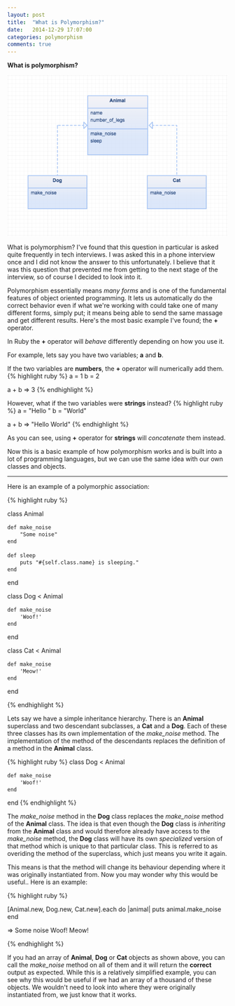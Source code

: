 ```yaml
---
layout: post
title:  "What is Polymorphism?"
date:   2014-12-29 17:07:00
categories: polymorphism
comments: true
---
```


<b>What is polymorphism?</b>

<img src="/assets/media/polymorphism_example.png" />

What is polymorphism? I've found that this question in particular is asked quite frequently in tech interviews. I was asked this in a phone interview once and I did not know the answer to this unfortunately. I believe that it was this question that prevented me from getting to the next stage of the interview, so of course I decided to look into it.

Polymorphism essentially means <em>many forms</em> and is one of the fundamental features of object oriented programming. It lets us automatically do the correct behavior even if what we're working with could take one of many different forms, simply put; it means being able to send the same massage and get different results. Here's the most basic example I've found; the <strong>+</strong> operator.

In Ruby the <strong>+</strong> operator will <em>behave</em> differently depending on how you use it.

For example, lets say you have two variables; <strong>a</strong> and <strong>b</strong>.

If the two variables are <strong>numbers</strong>, the <strong>+</strong> operator will numerically add them.
{% highlight ruby %}
a = 1
b = 2

a + b
=> 3
{% endhighlight %}

However, what if the two variables were <strong>strings</strong> instead?
{% highlight ruby %}
a = "Hello "
b = "World"

a + b
=> "Hello World"
{% endhighlight %}

As you can see, using <strong>+</strong> operator for <strong>strings</strong> will <em>concatenate</em> them instead.

Now this is a basic example of how polymorphism works and is built into a lot of programming languages, but we can use the same idea with our own classes and objects.

----
Here is an example of a polymorphic association:

{% highlight ruby %}

class Animal
    
    def make_noise 
        "Some noise"
    end

    def sleep 
        puts "#{self.class.name} is sleeping." 
    end
  
end

class Dog < Animal
    
    def make_noise 
        'Woof!'         
    end 
    
end

class Cat < Animal 
    
    def make_noise 
        'Meow!' 
    end 
end

{% endhighlight %}


Lets say we have a simple inheritance hierarchy. There is an <strong>Animal</strong> superclass and two descendant subclasses, a <strong>Cat</strong> and a <strong>Dog</strong>. Each of these three classes has its own implementation of the <em>make_noise</em> method. The implementation of the method of the descendants replaces the definition of a method in the <strong>Animal</strong> class.

{% highlight ruby %}
class Dog < Animal
    
    def make_noise 
        'Woof!'         
    end 
    
end
{% endhighlight %}

The <em>make_noise</em> method in the <strong>Dog</strong> class replaces the <em>make_noise</em> method of the <strong>Animal</strong> class. The idea is that even though the <strong>Dog</strong> class is <em>inheriting</em> from the <strong>Animal</strong> class and would therefore already have access to the <em>make_noise</em> method, the <strong>Dog</strong> class will have its own <em>specialized</em> version of that method which is unique to that particular class. This is referred to as overiding the method of the superclass, which just means you write it again.

This means is that the method will change its behaviour depending where it was originally instantiated from. Now you may wonder why this would be useful.. Here is an example:

{% highlight ruby %}

[Animal.new, Dog.new, Cat.new].each do |animal|
  puts animal.make_noise
end

=>
Some noise
Woof!
Meow!

{% endhighlight %}

If you had an array of <strong>Animal</strong>, <strong>Dog</strong> or <strong>Cat</strong> objects as shown above, you can call the <em>make_noise</em> method on all of them and it will return the <strong>correct</strong> output as expected. While this is a relatively simplified example, you can see why this would be useful if we had an array of a thousand of these objects. We wouldn't need to look into where they were originally instantiated from, we just know that it works.
